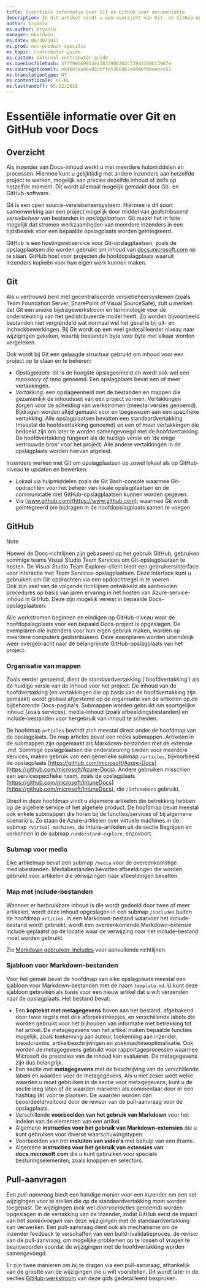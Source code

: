 ```yaml
---
title: Essentiële informatie over Git en GitHub voor documentatie
description: In dit artikel vindt u een overzicht van Git- en GitHub-opslagplaatsen en wordt uitgelegd hoe inhoud wordt geordend en welke naamconventies voor docs.microsoft.com worden gebruikt.
author: bryanla
ms.author: bryanla
manager: mbaldwin
ms.date: 06/30/2017
ms.prod: non-product-specific
ms.topic: contributor-guide
ms.custom: external-contributor-guide
ms.openlocfilehash: 5f7f90b69953e23833906202c739d2168b139d7e
ms.sourcegitcommit: e046e7aad8ed22bffe5380d63a9d40f0baeecc57
ms.translationtype: HT
ms.contentlocale: nl-NL
ms.lasthandoff: 05/22/2018
---
```

# <a name="git-and-github-essentials-for-docs"></a>Essentiële informatie over Git en GitHub voor Docs

## <a name="overview"></a>Overzicht

Als inzender van Docs-inhoud werkt u met meerdere hulpmiddelen en processen. Hiermee kunt u gelijktijdig met andere inzenders aan hetzelfde project te werken, mogelijk aan precies dezelfde inhoud of zelfs op hetzelfde moment. Dit wordt allemaal mogelijk gemaakt door Git- en GitHub-software.

Git is een open source-versiebeheersysteem. Hiermee is dit soort samenwerking aan een project mogelijk door middel van *gedistribueerd versiebeheer* van bestanden in *opslagplaatsen*. Git maakt het in feite mogelijk dat stromen werkzaamheden van meerdere inzenders in een tijdsbestek voor een bepaalde opslagplaats worden geïntegreerd.

GitHub is een hostingwebservice voor Git-opslagplaatsen, zoals de opslagplaatsen die worden gebruikt om inhoud van [docs.microsoft.com](https://docs.microsoft.com) op te slaan. GitHub host voor projecten de hoofdopslagplaats waaruit inzenders kopieën voor hun eigen werk kunnen maken.

## <a name="git"></a>Git

Als u vertrouwd bent met gecentraliseerde versiebeheersystemen (zoals Team Foundation Server, SharePoint of Visual SourceSafe), zult u merken dat Git een unieke bijdragewerkstroom en terminologie voor de ondersteuning van het gedistribueerde model heeft. Zo worden bijvoorbeeld bestanden niet vergrendeld wat normaal wel het geval is bij uit- en incheckbewerkingen. Bij Git wordt op een veel gedetailleerder niveau naar wijzigingen gekeken, waarbij bestanden byte voor byte met elkaar worden vergeleken.

Ook wordt bij Git een gelaagde structuur gebruikt om inhoud voor een project op te slaan en te beheren:

- *Opslagplaats*: dit is de hoogste opslageenheid en wordt ook wel een *repository of repo*  genoemd. Een opslagplaats bevat een of meer vertakkingen.
- *Vertakking*: een opslageenheid met de bestanden en mappen die gezamenlijk de inhoudsset van een project vormen. Vertakkingen zorgen voor de scheiding van werkstromen (meestal versies genoemd). Bijdragen worden altijd gemaakt voor en toegewezen aan een specifieke vertakking. Alle opslagplaatsen bevatten een standaardvertakking (meestal de hoofdvertakking genoemd) en een of meer vertakkingen die bedoeld zijn om later te worden samengevoegd met de hoofdvertakking. De hoofdvertakking fungeert als de huidige versie en 'de enige vertrouwde bron' voor het project. Alle andere vertakkingen in de opslagplaats worden hiervan afgeleid.

Inzenders werken met Git om opslagplaatsen op zowel lokaal als op GitHub-niveau te updaten en bewerken:

- Lokaal via hulpmiddelen zoals de Git Bash-console waarmee Git-opdrachten voor het beheer van lokale opslagplaatsen en de communicatie met GitHub-opslagplaatsen kunnen worden gegeven.
- Via [www.github.com](https://www.github.com), waarmee Git wordt geïntegreerd om bijdragen in de hoofdopslagplaats samen te voegen

## <a name="github"></a>GitHub

> [!NOTE]
> Hoewel de Docs-richtlijnen zijn gebaseerd op het gebruik GitHub, gebruiken sommige teams Visual Studio Team Services om Git-opslagplaatsen te hosten. De Visual Studio Team Explorer-client biedt een gebruikersinterface voor interactie met Team Services-opslagplaatsen. Deze interface kunt u gebruiken om Git-opdrachten via een opdrachtregel in te voeren.
> </br>
> Ook zijn veel van de volgende richtlijnen ontwikkeld als aanbevolen procedures op basis van jaren ervaring in het hosten van Azure-service-inhoud in GitHub. Deze zijn mogelijk vereist in bepaalde Docs-opslagplaatsen.

Alle werkstromen beginnen en eindigen op GitHub-niveau waar de hoofdopslagplaats voor een bepaald Docs-project is opgeslagen. De exemplaren die inzenders voor hun eigen gebruik maken, worden op meerdere computers gedistribueerd. Deze exemplaren worden uiteindelijk weer overgebracht naar de belangrijkste GitHub-opslagplaats van het project.

### <a name="directory-organization"></a>Organisatie van mappen

Zoals eerder genoemd, dient de standaardvertakking ('hoofdvertakking') als de huidige versie van de inhoud voor het project. De inhoud van de hoofdvertakking (en vertakkingen die op basis van de hoofdvertakking zijn gemaakt) wordt globaal afgestemd op de organisatie van de artikelen op de bijbehorende Docs-pagina's. Submappen worden gebruikt om soortgelijke inhoud (zoals services), media-inhoud (zoals afbeeldingsbestanden) en include-bestanden voor hergebruik van inhoud te scheiden.

De hoofdmap `articles` bevindt zich meestal direct onder de hoofdmap van de opslagplaats. De map articles bevat een reeks submappen. Artikelen in de submappen zijn opgemaakt als Markdown-bestanden met de extensie *.md*. Sommige opslagplaatsen die ondersteuning bieden voor meerdere services, maken gebruik van een generieke submap `/articles`, bijvoorbeeld de opslagplaats [https://github.com/microsoft/Azure-Docs](https://github.com/microsoft/Azure-Docs). Andere gebruiken misschien een servicespecifieke naam, zoals de opslagplaats [https://github.com/microsoft/IntuneDocs](https://github.com/microsoft/IntuneDocs), die `/IntuneDocs` gebruikt.

Direct in deze hoofdmap vindt u algemene artikelen die betrekking hebben op de algehele service of het algehele product. De hoofdmap bevat meestal ook enkele submappen die horen bij de functies/services of bij algemene scenario's. Zo staan de Azure-artikelen over virtuele machines in de submap `/virtual-machines`, de Intune-artikelen uit de sectie Begrijpen en verkennen in de submap `/understand-explore`, enzovoort.

### <a name="media-subdirectory"></a>Submap voor media

Elke artikelmap bevat een submap `/media` voor de overeenkomstige mediabestanden. Mediabestanden bevatten afbeeldingen die worden gebruikt voor artikelen die verwijzingen naar afbeeldingen bevatten.

### <a name="includes-subdirectory"></a>Map met include-bestanden

Wanneer er herbruikbare inhoud is die wordt gedeeld door twee of meer artikelen, wordt deze inhoud opgeslagen in een submap `/includes` buiten de hoofdmap `articles`. In een Markdown-bestand waarvoor het include-bestand wordt gebruikt, wordt een overeenkomende Markdown-extensie include geplaatst op de locatie waar de verwijzing naar het include-bestand moet worden gebruikt.

Zie [Markdown gebruiken: Includes](how-to-write-use-markdown.md#includes) voor aanvullende richtlijnen.

### <a name="markdown-file-template"></a>Sjabloon voor Markdown-bestanden

Voor het gemak bevat de hoofdmap van elke opslagplaats meestal een sjabloon voor Markdown-bestanden met de naam `template.md`. U kunt deze sjabloon gebruiken als basis voor een nieuw artikel dat u wilt verzenden naar de opslagplaats. Het bestand bevat:

- Een **koptekst met metagegevens** boven aan het bestand, afgebakend door twee regels met drie afbreekstreepjes, en verschillende labels die worden gebruikt voor het bijhouden van informatie met betrekking tot het artikel. De metagegevens van het artikel maken bepaalde functies mogelijk, zoals toekenning aan auteur, toekenning aan inzender, breadcrumbs, artikelbeschrijvingen en zoekmachineoptimalisatie. Ook worden de metagegevens gebruikt voor rapportageprocessen waarmee Microsoft de prestaties van de inhoud kan evalueren. De metagegevens zijn dus belangrijk.
- Een sectie met **metagegevens** met de beschrijving van de verschillende labels en waarden voor de metagegevens. Als u niet zeker weet welke waarden u moet gebruiken in de sectie voor metagegevens, kunt u de sectie leeg laten of de waarden markeren als commentaar door er een hashtag (#) voor te plaatsen. De waarden worden dan beoordeeld/voltooid door de revisor van de pull-aanvraag voor de opslagplaats.
- Verschillende **voorbeelden van het gebruik van Markdown** voor het indelen van de elementen van een artikel.
- Algemene **instructies voor het gebruik van Markdown-extensies** die u kunt gebruiken voor diverse waarschuwingstypen.
- Voorbeelden van het **insluiten van video's** met behulp van een iframe.
- Algemene **instructies voor het gebruik van extensies van docs.microsoft.com** die u kunt gebruiken voor speciale besturingselementen, zoals knoppen en selectors.

## <a name="pull-requests"></a>Pull-aanvragen

Een *pull-aanvraag* biedt een handige manier voor een inzender om een set wijzigingen voor te stellen die op de standaardvertakking moet worden toegepast. De wijzigingen (ook wel *doorvoeracties* genoemd) worden opgeslagen in de vertakking van de inzender, zodat GitHub eerst de impact van het *samenvoegen* van deze wijzigingen met de standaardvertakking kan verwerken. Een pull-aanvraag dient ook als mechanisme om de inzender feedback te verschaffen van een build-/validatieproces, de revisor van de pull-aanvraag, om mogelijke problemen op te lossen of vragen te beantwoorden voordat de wijzigingen met de hoofdvertakking worden samengevoegd.

Er zijn twee manieren om bij te dragen via een pull-aanvraag, afhankelijk van de grootte van de wijzigingen die u wilt voorstellen. Dit wordt later in de secties [GitHub-werkstroom](how-to-write-workflows-major.md) van deze gids gedetailleerd besproken.

<!---- Reference links for Docs landing pages, associated GitHub repositories, and related Forums matrix. ------------------>
<!---- PLEASE INSERT URLS IN ASCENDING SORT ORDER, AND REMOVE LOCALE SEGMENT FROM URLS (that is, en-us) FOR LOCALIZED FORUMS! -->
<!---- NOTE: these links are saved for future use in another/new article; no longer used above in this article --->
[Visual-Studio-Page]:(https://docs.microsoft.com/en-us/visualstudio/index)
[Visual-Studio-Repo-Internal]:(https://github.com/Microsoft/vsdocs)
[Visual-Studio-Repo-External]:(https://github.com/Microsoft/visualstudio-docs)
[Visual-Studio-SO]: (https://stackoverflow.com/search?q=Visual+Studio+2017)
[Dotnet-Page]: https://docs.microsoft.com/dotnet
[Dotnet-Core-Page]: https://docs.microsoft.com/dotnet/articles/welcome
[Dotnet-Core-Repo]: https://github.com/dotnet/docs
[EM-ATA-Land]: https://docs.microsoft.com/advanced-threat-analytics/
[EM-ATA-Repo]: https://github.com/Microsoft/ATADocs
[EM-AzureAD-Land]: https://docs.microsoft.com/active-directory/
[EM-AzureAD-Repo]: https://github.com/Azure/azure-content/tree/master/articles/active-directory/
[EM-AzureRMS-Land]: https://docs.microsoft.com/rights-management/
[EM-AzureRMS-Repo]: https://github.com/Microsoft/Azure-RMSDocs
[EM-Intune-Land]: https://docs.microsoft.com/intune/
[EM-Intune-Repo]: https://github.com/microsoft/intuneDocs
[EM-Land-Page]: https://docs.microsoft.com/enterprise-mobility/
[EM-Land-Repo]: https://github.com/Microsoft/EMDocs/
[EM-MFA-Land]: https://docs.microsoft.com/multi-factor-authentication/
[EM-MFA-Repo]: https://github.com/Azure/azure-content/tree/master/articles/multi-factor-authentication
[EM-MIM-Land]: https://docs.microsoft.com/microsoft-identity-manager/
[EM-MIM-Repo]: https://github.com/Microsoft/MIMDocs
[EM-RemoteApp-Land]: https://docs.microsoft.com/en-us/remoteapp/
[EM-RemoteApp-Repo]: https://github.com/Azure/azure-content/tree/master/articles/remoteapp
[Forum-MSDN-ATA]: https://social.technet.microsoft.com/Forums/en-US/home?forum=mata
[Forum-MSDN-AzureAD]: https://social.msdn.microsoft.com/Forums/en-US/home?forum=WindowsAzureAD
[Forum-MSDN-AzureRMS]: https://social.technet.microsoft.com/Forums/en-US/home?forum=rmsapps%2Crmscloud&filter=alltypes&sort=lastpostdesc
[Forum-MSDN-EM]: https://social.technet.microsoft.com/Forums/en-US/home?sort=relevancedesc&brandIgnore=True&searchTerm=Enterprise+Mobility
[Forum-MSDN-Intune]: https://social.technet.microsoft.com/Forums/en-us/home?category=microsoftintune
[Forum-MSDN-Main]: https://social.msdn.microsoft.com/Forums/home
[Forum-MSDN-MFA]: https://social.msdn.microsoft.com/Forums/en-US/home?forum=windowsazureactiveauthentication
[Forum-MSDN-MIM]: https://social.technet.microsoft.com/Forums/en-US/home?category=identitymanagement
[Forum-MSDN-RemoteApp]: https://social.technet.microsoft.com/Forums/en-US/home?filter=alltypes&brandIgnore=True&sort=relevancedesc&searchTerm=Azure+Remote+or+RemoteApp
[Forum-SO-AzureAD]: https://stackoverflow.com/questions/tagged/azure-active-directory
[Forum-SO-AzureRMS]: https://stackoverflow.com/questions/tagged/rights-management
[Forum-SO-Dotnet]: https://stackoverflow.com/questions/tagged/.net
[Forum-SO-Dotnet-Core]: https://stackoverflow.com/questions/tagged/.net-core
[Forum-SO-Main]: https://stackoverflow.com/tags
[Forum-SO-Intune]: https://stackoverflow.com/questions/tagged/intune
[Forum-SO-MFA]: https://stackoverflow.com/search?q=%5Bazure%5D+multi-factor
[Forum-SO-MIM]: https://stackoverflow.com/search?q=Microsoft+Identity+Manager
[Forum-SO-RemoteApp]: https://stackoverflow.com/questions/tagged/remoteapp
[Forum-TechNet-Main]: https://social.technet.microsoft.com/Forums/home
[Forum-Yammer-AzureRMS]: https://www.yammer.com/AskIPTeam
[Forum-Yammer-Main]: https://www.yammer.com/
